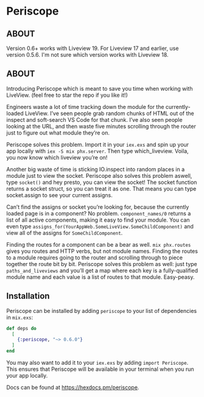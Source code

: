 # Periscope

## ABOUT 
Version 0.6+ works with Liveview 19. For Liveview 17 and earlier, use version 0.5.6. I'm not sure which version works with Liveview 18.

## ABOUT 

Introducing Periscope which is meant to save you time when working with LiveView.
(feel free to star the repo if you like it!)

Engineers waste a lot of time tracking down the module for the currently-loaded LiveView. I’ve seen people grab random chunks of HTML out of the inspect and soft-search VS Code for that chunk. I’ve also seen people looking at the URL, and then waste five minutes scrolling through the router just to figure out what module they’re on.

Periscope solves this problem. Import it in your `iex.exs` and spin up your app locally with `iex -S mix phx.server`. Then type which_liveview. Voila, you now know which liveview you’re on!

Another big waste of time is sticking IO.inspect into random places in a module just to view the socket. Periscope also solves this problem aswell, type `socket()` and hey presto, you can view the socket! The socket function returns a socket struct, so you can treat it as one. That means you can type socket.assign to see your current assigns.

Can’t find the assigns or socket you’re looking for, because the currently loaded page is in a component? No problem. `component_names/0` returns a list of all active components, making it easy to find your module. You can even type `assigns_for(YourAppWeb.SomeLiveView.SomeChildComponent)` and view all of the assigns for `SomeChildComponent`.

Finding the routes for a component can be a bear as well. `mix phx.routes` gives you routes and HTTP verbs, but not module names. Finding the routes to a module requires going to the router and scrolling through to piece together the route bit by bit. Periscope solves this problem as well: just type `paths_and_liveviews` and you’ll get a map where each key is a fully-qualified module name and each value is a list of routes to that module. Easy-peasy.

## Installation

Periscope can be installed by adding `periscope` to your list of dependencies in `mix.exs`:

```elixir
def deps do
  [
    {:periscope, "~> 0.6.0"}
  ]
end
```

You may also want to add it to your `iex.exs` by adding `import Periscope`. This ensures that Periscope will be available in your terminal when you run your app locally.

Docs can be found at <https://hexdocs.pm/periscope>.

